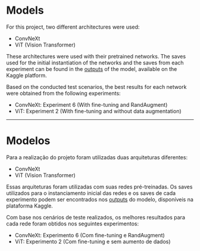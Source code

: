 # Models

For this project, two different architectures were used:

- ConvNeXt
- ViT (Vision Transformer)

These architectures were used with their pretrained networks. The saves used for the initial instantiation of the networks and the saves from each experiment can be found in the [outputs](https://www.kaggle.com/code/raphaeldamasceno/deepfakes-recognition/output) of the model, available on the Kaggle platform.

Based on the conducted test scenarios, the best results for each network were obtained from the following experiments:

- ConvNeXt: Experiment 6 (With fine-tuning and RandAugment)
- ViT: Experiment 2 (With fine-tuning and without data augmentation)

---

# Modelos

Para a realização do projeto foram utilizadas duas arquiteturas diferentes:

- ConvNeXt
- ViT (Vision Transformer)

Essas arquiteturas foram utilizadas com suas redes pré-treinadas. Os saves utilizados para o instanciamento inicial das redes e os saves de cada experimento podem ser encontrados nos [outputs](https://www.kaggle.com/code/raphaeldamasceno/deepfakes-recognition/output) do modelo, disponíveis na plataforma Kaggle.

Com base nos cenários de teste realizados, os melhores resultados para cada rede foram obtidos nos seguintes experimentos:

- ConvNeXt: Experimento 6 (Com fine-tuning e RandAugment)
- ViT: Experimento 2 (Com fine-tuning e sem aumento de dados)
